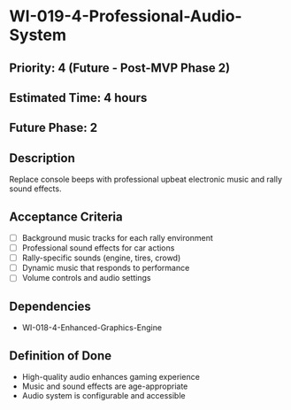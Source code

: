 # WI-019-4-Professional-Audio-System

## Priority: 4 (Future - Post-MVP Phase 2)
## Estimated Time: 4 hours
## Future Phase: 2

## Description
Replace console beeps with professional upbeat electronic music and rally sound effects.

## Acceptance Criteria
- [ ] Background music tracks for each rally environment
- [ ] Professional sound effects for car actions
- [ ] Rally-specific sounds (engine, tires, crowd)
- [ ] Dynamic music that responds to performance
- [ ] Volume controls and audio settings

## Dependencies
- WI-018-4-Enhanced-Graphics-Engine

## Definition of Done
- High-quality audio enhances gaming experience
- Music and sound effects are age-appropriate
- Audio system is configurable and accessible
